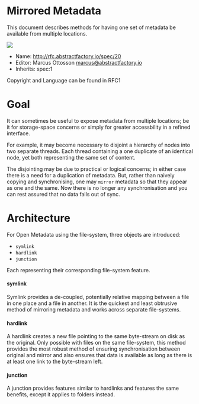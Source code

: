 # Mirrored Metadata

This document describes methods for having one set of metadata be available from multiple locations.

![](..images/20/title.png)

* Name: http://rfc.abstractfactory.io/spec/20
* Editor: Marcus Ottosson <marcus@abstractfactory.io>
* Inherits: spec:1

Copyright and Language can be found in RFC1

# Goal

It can sometimes be useful to expose metadata from multiple locations; be it for storage-space concerns or simply for greater accessbility in a refined interface.

For example, it may become necessary to disjoint a hierarchy of nodes into two separate threads. Each thread containing a one duplicate of an identical node, yet both representing the same set of content.

The disjointing may be due to practical or logical concerns; in either case there is a need for a duplication of metadata. But, rather than naively copying and synchronising, one may `mirror` metadata so that they appear as one and the same. Now there is no longer any synchronisation and you can rest assured that no data falls out of sync.

# Architecture

For Open Metadata using the file-system, three objects are introduced:

* `symlink`
* `hardlink`
* `junction`

Each representing their corresponding file-system feature.

#### symlink

Symlink provides a de-coupled, potentially relative mapping between a file in one place and a file in another. It is the quickest and least obtrusive method of mirroring metadata and works across separate file-systems.

#### hardlink

A hardlink creates a new file pointing to the same byte-stream on disk as the original. Only possible with files on the same file-system, this method provides the most robust method of ensuring synchronisation between original and mirror and also ensures that data is available as long as there is at least one link to the byte-stream left.

#### junction

A junction provides features similar to hardlinks and features the same benefits, except it applies to folders instead.
